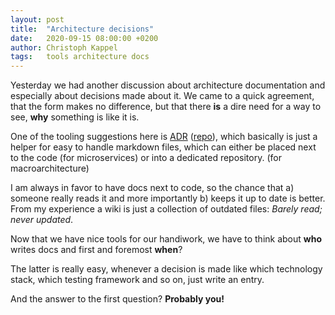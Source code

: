 ```yaml
---
layout: post
title:  "Architecture decisions"
date:   2020-09-15 08:00:00 +0200
author: Christoph Kappel
tags:   tools architecture docs
---
```

Yesterday we had another discussion about architecture documentation 
and especially about decisions made about it. We came to a quick
agreement, that the form makes no difference, but that there **is** a dire
need for a way to see, **why** something is like it is.

One of the tooling suggestions here is [ADR](https://adr.github.io/)
([repo](https://github.com/npryce/adr-tools)), which basically is just a
helper for easy to handle markdown files, which can either be placed next
to the code (for microservices) or into a dedicated repository. 
(for macroarchitecture)

I am always in favor to have docs next to code, so the chance that a) someone
really reads it and more importantly b) keeps it up to date is better. From
my experience a wiki is just a collection of outdated files: *Barely read; never
updated*.

Now that we have nice tools for our handiwork, we have to think about **who**
writes docs and first and foremost **when**?

The latter is really easy, whenever a decision is made like which technology
stack, which testing framework and so on, just write an entry. 

And the answer to the first question? **Probably you!**
